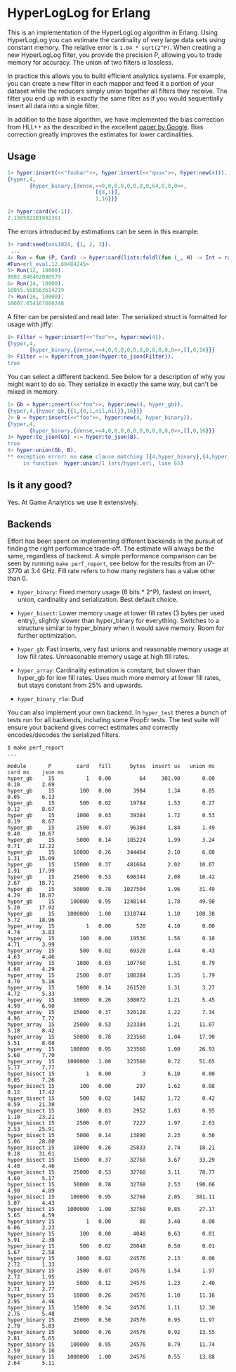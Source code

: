 # HyperLogLog for Erlang

This is an implementation of the HyperLogLog algorithm in
Erlang. Using HyperLogLog you can estimate the cardinality of very
large data sets using constant memory. The relative error is `1.04 *
sqrt(2^P)`. When creating a new HyperLogLog filter, you provide the
precision P, allowing you to trade memory for accuracy. The union of
two filters is lossless.

In practice this allows you to build efficient analytics systems. For
example, you can create a new filter in each mapper and feed it a
portion of your dataset while the reducers simply union together all
filters they receive. The filter you end up with is exactly the same
filter as if you would sequentially insert all data into a single
filter.

In addition to the base algorithm, we have implemented the bias
correction from HLL++ as the described in the excellent
[paper by Google][]. Bias correction greatly improves the estimates
for lower cardinalities.


## Usage

```erlang
1> hyper:insert(<<"foobar">>, hyper:insert(<<"quux">>, hyper:new(4))).
{hyper,4,
       {hyper_binary,{dense,<<0,0,0,0,0,0,0,0,64,0,0,0>>,
                            [{8,1}],
                            1,16}}}

2> hyper:card(v(-1)).
2.136502281992361
```

The errors introduced by estimations can be seen in this example:
```erlang
3> rand:seed(exs1024, {1, 2, 3}).
 ...
4> Run = fun (P, Card) -> hyper:card(lists:foldl(fun (_, H) -> Int = rand:uniform(10000000000000), hyper:insert(<<Int:64/integer>>, H) end, hyper:new(P), lists:seq(1, Card))) end.
#Fun<erl_eval.12.80484245>
5> Run(12, 10000).
9992.846462080579
6> Run(14, 10000).
10055.568563614219
7> Run(16, 10000).
10007.654167606248
```

A filter can be persisted and read later. The serialized struct is formatted for usage with jiffy:
```erlang
8> Filter = hyper:insert(<<"foo">>, hyper:new(4)).
{hyper,4,
       {hyper_binary,{dense,<<4,0,0,0,0,0,0,0,0,0,0,0>>,[],0,16}}}
9> Filter =:= hyper:from_json(hyper:to_json(Filter)).
true
```

You can select a different backend. See below for a description of why
you might want to do so. They serialize in exactly the same way, but
can't be mixed in memory.

```erlang
1> Gb = hyper:insert(<<"foo">>, hyper:new(4, hyper_gb)).
{hyper,4,{hyper_gb,{{1,{0,1,nil,nil}},16}}}
2> B = hyper:insert(<<"foo">>, hyper:new(4, hyper_binary)).
{hyper,4,
       {hyper_binary,{dense,<<4,0,0,0,0,0,0,0,0,0,0,0>>,[],0,16}}}
3> hyper:to_json(Gb) =:= hyper:to_json(B).
true
4> hyper:union(Gb, B).
** exception error: no case clause matching [{4,hyper_binary},{4,hyper_gb}]
     in function  hyper:union/1 (src/hyper.erl, line 65)
```


## Is it any good?

Yes. At Game Analytics we use it extensively.

## Backends

Effort has been spent on implementing different backends in the
pursuit of finding the right performance trade-off. The estimate will
always be the same, regardless of backend. A simple performance
comparison can be seen by running `make perf_report`, see below for
the results from an i7-3770 at 3.4 GHz. Fill rate refers to how many
registers has a value other than 0.

 * `hyper_binary`: Fixed memory usage (6 bits * 2^P), fastest on insert,
   union, cardinality and serialization. Best default choice.

 * `hyper_bisect`: Lower memory usage at lower fill rates (3 bytes per
   used entry), slightly slower than hyper_binary for
   everything. Switches to a structure similar to hyper_binary when it
   would save memory. Room for further optimization.

 * `hyper_gb`: Fast inserts, very fast unions and reasonable memory
   usage at low fill rates. Unreasonable memory usage at high fill
   rates.

 * `hyper_array`: Cardinality estimation is constant, but slower than
   hyper_gb for low fill rates. Uses much more memory at lower fill
   rates, but stays constant from 25% and upwards.

 * `hyper_binary_rle`: Dud

You can also implement your own backend. In `hyper_test` theres a
bunch of tests run for all backends, including some PropEr tests. The
test suite will ensure your backend gives correct estimates and
correctly encodes/decodes the serialized filters.



```
$ make perf_report
...

module       P        card   fill      bytes  insert us   union ms    card ms    json ms
hyper_gb     15          1   0.00         64     301.90       0.00       0.10       2.69
hyper_gb     15        100   0.00       3984       1.34       0.05       0.05       6.13
hyper_gb     15        500   0.02      19784       1.53       0.27       0.12       8.67
hyper_gb     15       1000   0.03      39384       1.72       0.53       0.19       8.67
hyper_gb     15       2500   0.07      96384       1.84       1.49       0.40      10.67
hyper_gb     15       5000   0.14     185224       1.99       3.24       0.71      12.22
hyper_gb     15      10000   0.26     344464       2.10       6.80       1.31      15.09
hyper_gb     15      15000   0.37     481664       2.02      10.07       1.91      17.99
hyper_gb     15      25000   0.53     698344       2.08      16.42       2.67      18.71
hyper_gb     15      50000   0.78    1027504       1.96      31.49       4.29      18.87
hyper_gb     15     100000   0.95    1248144       1.78      49.90       5.20      17.92
hyper_gb     15    1000000   1.00    1310744       1.10     108.38       5.72      18.96
hyper_array  15          1   0.00        520       4.10       0.00       4.74       3.83
hyper_array  15        100   0.00      19536       1.56       0.10       4.71       3.99
hyper_array  15        500   0.02      69328       1.44       0.43       4.63       4.46
hyper_array  15       1000   0.03     107760       1.51       0.79       4.68       4.29
hyper_array  15       2500   0.07     188384       1.35       1.79       4.70       5.16
hyper_array  15       5000   0.14     261520       1.31       3.27       4.72       5.33
hyper_array  15      10000   0.26     308072       1.21       5.45       4.99       6.90
hyper_array  15      15000   0.37     320128       1.22       7.34       4.96       7.72
hyper_array  15      25000   0.53     323384       1.21      11.07       5.18       8.42
hyper_array  15      50000   0.78     323560       1.04      17.90       5.51       8.08
hyper_array  15     100000   0.95     323560       1.00      26.93       5.60       7.70
hyper_array  15    1000000   1.00     323560       0.72      51.65       5.77       7.77
hyper_bisect 15          1   0.00          3       6.10       0.00       0.05       7.26
hyper_bisect 15        100   0.00        297       1.62       0.08       0.12      17.42
hyper_bisect 15        500   0.02       1482       1.72       0.42       0.59      21.30
hyper_bisect 15       1000   0.03       2952       1.83       0.95       1.10      23.21
hyper_bisect 15       2500   0.07       7227       1.97       2.63       2.53      25.91
hyper_bisect 15       5000   0.14      13890       2.23       6.50       5.06      28.80
hyper_bisect 15      10000   0.26      25833       2.74      18.21       9.18      31.61
hyper_bisect 15      15000   0.37      32768       3.67      33.29       4.40       4.46
hyper_bisect 15      25000   0.53      32768       3.11      78.77       4.60       5.17
hyper_bisect 15      50000   0.78      32768       2.53     190.66       4.90       4.89
hyper_bisect 15     100000   0.95      32768       2.05     381.11       5.07       4.43
hyper_bisect 15    1000000   1.00      32768       0.85      27.17       5.65       4.59
hyper_binary 15          1   0.00         88       3.40       0.00       6.06       2.23
hyper_binary 15        100   0.00       4048       0.63       0.01       5.91       2.38
hyper_binary 15        500   0.02      20048       0.50       0.01       5.67       2.58
hyper_binary 15       1000   0.02      24576       2.13       0.00       2.72       1.33
hyper_binary 15       2500   0.07      24576       1.54       1.97       2.72       1.95
hyper_binary 15       5000   0.12      24576       1.23       2.40       2.71       2.77
hyper_binary 15      10000   0.26      24576       1.10      11.16       2.95       4.46
hyper_binary 15      15000   0.34      24576       1.11      12.30       2.75       5.48
hyper_binary 15      25000   0.50      24576       0.95      11.97       2.79       5.83
hyper_binary 15      50000   0.76      24576       0.92      13.55       2.81       5.65
hyper_binary 15     100000   0.95      24576       0.79      11.74       2.59       5.16
hyper_binary 15    1000000   1.00      24576       0.55      13.88       2.64       5.11
```

[paper by Google]: http://static.googleusercontent.com/external_content/untrusted_dlcp/research.google.com/en//pubs/archive/40671.pdf
